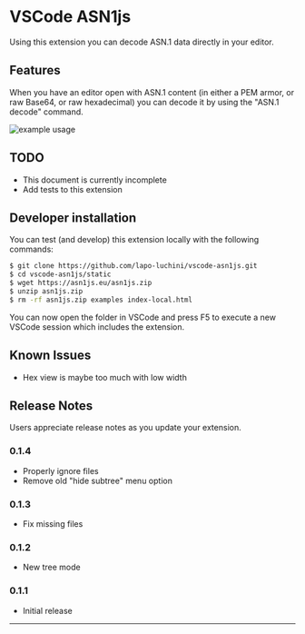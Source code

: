 # VSCode ASN1js

Using this extension you can decode ASN.1 data directly in your editor.

## Features

When you have an editor open with ASN.1 content (in either a PEM armor, or raw Base64, or raw hexadecimal) you can decode it by using the "ASN.1 decode" command.

![example usage](https://asn1js.eu/vscode-asn1js.gif)

## TODO

- This document is currently incomplete
- Add tests to this extension

## Developer installation

You can test (and develop) this extension locally with the following commands:

```sh
$ git clone https://github.com/lapo-luchini/vscode-asn1js.git
$ cd vscode-asn1js/static
$ wget https://asn1js.eu/asn1js.zip
$ unzip asn1js.zip
$ rm -rf asn1js.zip examples index-local.html
```

You can now open the folder in VSCode and press F5 to execute a new VSCode session which includes the extension.

## Known Issues

- Hex view is maybe too much with low width

## Release Notes

Users appreciate release notes as you update your extension.

### 0.1.4
- Properly ignore files
- Remove old "hide subtree" menu option

### 0.1.3
- Fix missing files

### 0.1.2
- New tree mode

### 0.1.1
- Initial release

---
